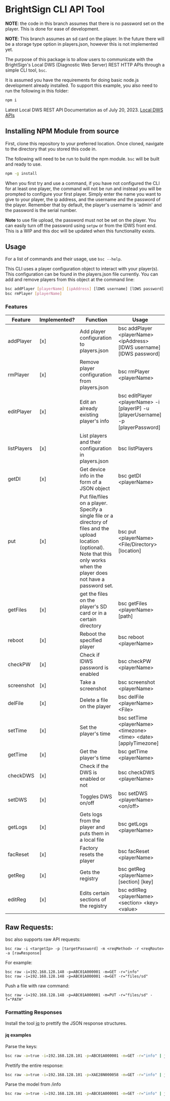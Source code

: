 # BrightSign CLI API Tool

**NOTE**: the code in this branch assumes that there is no password set on the player. This is done for ease of development.

**NOTE**: This branch assumes an sd card on the player. In the future there will be a storage type option in players.json, however this is not implemented yet. 

The purpose of this package is to allow users to communicate with the BrightSign's Local DWS (Diagnostic Web Server) REST HTTP APIs through a simple CLI tool, `bsc`. 

It is assumed you have the requirements for doing basic node.js development already installed.  To support this example, you also need to run the following in this folder:

```bash
npm i
```

Latest Local DWS REST API Documentation as of July 20, 2023.
[Local DWS APIs](https://brightsign.atlassian.net/wiki/spaces/DOC/pages/1172734089/Local+DWS+APIs)

## Installing NPM Module from source
First, clone this repository to your preferred location. Once cloned, navigate to the directory that you stored this code in.

The following will need to be run to build the npm module. `bsc` will be built and ready to use. 

```bash
npm -g install
```

When you first try and use a command, if you have not configured the CLI for at least one player, the command will not be run and instead you will be prompted to configure your first player. Simply enter the name you want to give to your player, the ip address, and the username and the password of the player. Remember that by default, the player's username is 'admin' and the password is the serial number. 

**Note** to use file upload, the password must not be set on the player. You can easily turn off the password using `setpw` or from the lDWS front end. This is a WIP and this doc will be updated when this functionality exists.

## Usage

For a list of commands and their usage, use `bsc --help`.

This CLI uses a player configuration object to interact with your player(s). This configuration can be found in the players.json file currently. You can add and remove players from this object at the command line: 
```bash
bsc addPlayer [playerName] [ipAddress] [lDWS username] [lDWS password]
bsc rmPlayer [playerName]
```
### Features

| Feature | Implemented? | Function | Usage |
| --------- | ---- | ------------------------ | -------------------------------------- |
| addPlayer | [x] | Add player configuration to players.json | bsc addPlayer \<playerName> \<ipAddress> [lDWS username] [lDWS password] |
| rmPlayer | [x] | Remove player configuration from players.json | bsc rmPlayer \<playerName> |
| editPlayer | [x] | Edit an already existing player's info | bsc editPlayer \<playerName> -i [playerIP] -u [playerUsername] -p [playerPassword] |
| listPlayers | [x] | List players and their configuration in players.json | bsc listPlayers |
| getDI | [x] | Get device info in the form of a JSON object | bsc getDI \<playerName> | 
| put | [x] | Put file/files on a player. Specify a single file or a directory of files and the upload location (optional). Note that this only works when the player does not have a password set. | bsc put \<playerName> \<File/Directory> [location] |
| getFiles | [x] | get the files on the player's SD card or in a certain directory | bsc getFiles \<playerName> [path] |
| reboot | [x] | Reboot the specified player | bsc reboot \<playerName> |
| checkPW | [x] | Check if lDWS password is enabled | bsc checkPW \<playerName> |
| screenshot | [x] | Take a screenshot | bsc screenshot \<playerName> |
| delFile | [x] | Delete a file on the player | bsc delFile \<playerName> \<File> | 
| setTime | [x] | Set the player's time | bsc setTime \<playerName> \<timezone> \<time> \<date> [applyTimezone] | 
| getTime | [x] | Get the player's time | bsc getTime \<playerName> | 
| checkDWS | [x] | Check if the DWS is enabled or not | bsc checkDWS \<playerName> | 
| setDWS | [x] | Toggles DWS on/off | bsc setDWS \<playerName> \<on/off> | 
| getLogs | [x] | Gets logs from the player and puts them in a local file | bsc getLogs \<playerName> |
| facReset | [x] | Factory resets the player | bsc facReset \<playerName> |
| getReg | [x] | Gets the registry | bsc getReg \<playerName> [section] [key] |
| editReg | [x] | Edits certain sections of the registry | bsc editReg \<playerName> \<section> \<key> \<value> |


## Raw Requests:
bsc also supports raw API requests:
```
bsc raw -i <targetIp> -p [targetPassword] -m <reqMethod> -r <reqRoute> -a [rawResponse]
```
For example:
```
bsc raw -i=192.168.128.148 -p=ABC01A000001 -m=GET -r="info"
bsc raw -i=192.168.128.148 -p=ABC01A000001 -m=GET -r="files/sd"
```
Push a file with raw command:
```
bsc raw -i=192.168.128.148 -p=ABC01A000001 -m=PUT -r="files/sd" -f="PATH"
```

### Formatting Responses

Install the tool [jq](https://stedolan.github.io/jq/download/) to prettify the JSON response structures.

#### jq examples

Parse the keys:
```bash
bsc raw -a=true -i=192.168.128.101 -p=ABC01A000001 -m=GET -r="info" | jq 'keys'
```

Prettify the entire response: 
```bash
bsc raw -a=true -i=192.168.128.101 -p=XAE28N000058 -m=GET -r="info" | jq '.data.result'
```

Parse the model from /info
```bash
bsc raw -a=true -i=192.168.128.101 -p=ABC01A000001 -m=GET -r="info" | jq '.data.result.model'
```
